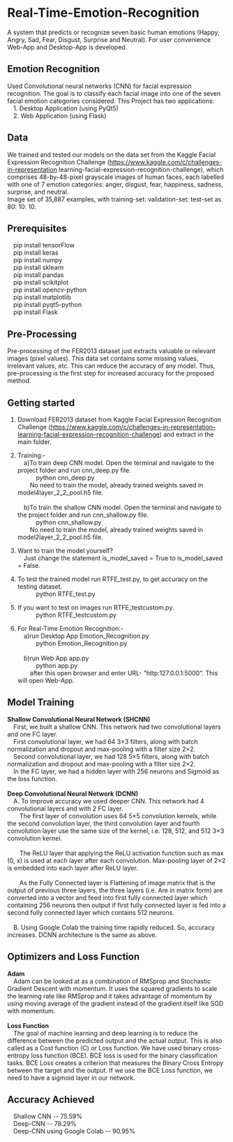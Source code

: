 # Real-Time-Emotion-Recognition
A system that predicts or recognize seven basic human emotions (Happy, Angry, Sad, Fear, Disgust, Surprise and Neutral). For user convenience Web-App and Desktop-App is developed.

## Emotion Recognition
Used Convolutional neural networks (CNN) for facial expression recognition. The goal is to classify each facial image into one of the seven facial emotion categories considered. This Project has two applications:<br>
&emsp;1. Desktop Application (using PyQt5)<br>
&emsp;2. Web Application (using Flask)

## Data
We trained and tested our models on the data set from the Kaggle Facial Expression Recognition Challenge (https://www.kaggle.com/c/challenges-in-representation learning-facial-expression-recognition-challenge), which comprises 48-by-48-pixel grayscale images of human faces, each labelled with one of 7 emotion categories: anger, disgust, fear, happiness, sadness, surprise, and neutral.<br>
Image set of 35,887 examples, with training-set: validation-set: test-set as 80: 10: 10.

## Prerequisites
&emsp;pip install tensorFlow<br>
&emsp;pip install keras<br>
&emsp;pip install numpy<br>
&emsp;pip install sklearn<br>
&emsp;pip install pandas<br>
&emsp;pip install scikitplot<br>
&emsp;pip install opencv-python<br>
&emsp;pip install matplotlib<br>
&emsp;pip install pyqt5-python<br>
&emsp;pip install Flask<br>

## Pre-Processing
Pre-processing of the FER2013 dataset just extracts valuable or relevant images (pixel values). This data set contains some missing values, irrelevant values, etc. This can reduce the accuracy of any model. Thus, pre-processing is the first step for increased accuracy for the proposed method.

## Getting started
1. Download FER2013 dataset from Kaggle Facial Expression Recognition Challenge (https://www.kaggle.com/c/challenges-in-representation-learning-facial-expression-recognition-challenge) and extract in the main folder.

2. Training:-<br> 
&emsp;a)To train deep CNN model. Open the terminal and navigate to the project folder and run cnn_deep.py file.<br>
&emsp;&emsp;&emsp;python cnn_deep.py<br>
&emsp;&emsp;No need to train the model, already trained weights saved in model4layer_2_2_pool.h5 file.<br><br>
&emsp;b)To train the shallow CNN model. Open the terminal and navigate to the project folder and run cnn_shallow.py file.<br>
&emsp;&emsp;&emsp;python cnn_shallow.py<br>
&emsp;&emsp;No need to train the model, already trained weights saved in model2layer_2_2_pool.h5 file.

3. Want to train the model yourself?<br>
&emsp;Just change the statement is_model_saved = True to is_model_saved = False.

4. To test the trained model run RTFE_test.py, to get accuracy on the testing dataset.<br>
&emsp;&emsp;&emsp;python RTFE_test.py

5. If you want to test on images run RTFE_testcustom.py.<br>
&emsp;&emsp;&emsp;python RTFE_testcustom.py

6. For Real-Time Emotion Recognition:-<br> 
&emsp;a)run Desktop App Emotion_Recognition.py<br>
&emsp;&emsp;&emsp;python Emotion_Recognition.py<br><br>
&emsp;b)run Web App app.py<br>
&emsp;&emsp;&emsp;python app.py<br>
&emsp;&emsp;after this open browser and enter URL- "http:127.0.0.1:5000". This will open Web-App.

## Model Training

**Shallow Convolutional Neural Network (SHCNN)**<br>
&emsp;First, we built a shallow CNN. This network had two convolutional layers and one FC layer.<br>
&emsp;First convolutional layer, we had 64 3×3 filters, along with batch normalization and dropout and max-pooling with a filter size 2×2.<br>
&emsp;Second convolutional layer, we had 128 5×5 filters, along with batch normalization and dropout and max-pooling with a filter size 2×2.<br>
&emsp;In the FC layer, we had a hidden layer with 256 neurons and Sigmoid as the loss function.<br><br>
**Deep Convolutional Neural Network (DCNN)**<br>
&emsp;A. To improve accuracy we used deeper CNN. This network had 4 convolutional layers and with 2 FC layer.<br>
&emsp;&emsp;The first layer of convolution uses 64 5×5 convolution kernels, while the second convolution layer, the third convolution layer and fourth convolution layer use the same size of the kernel, i.e. 128, 512, and 512 3×3 convolution kernel.<br><br>
&emsp;&emsp;The ReLU layer that applying the ReLU activation function such as max (0, x) is used at each layer after each convolution. Max-pooling layer of 2×2 is embedded into each layer after ReLU layer.<br><br>
&emsp;&emsp;As the Fully Connected layer is Flattening of image matrix that is the output of previous three layers, the three layers (i.e. Are in matrix form) are converted into a vector and feed into first fully connected layer which containing 256 neurons then output if first fully connected layer is fed into a second fully connected layer which contains 512 neurons.<br><br>
&emsp;B. Using Google Colab the training time rapidly reduced. So, accuracy increases. DCNN architecture is the same as above.

## Optimizers and Loss Function

**Adam**<br>
&emsp;Adam can be looked at as a combination of RMSprop and Stochastic Gradient Descent with momentum. It uses the squared gradients to scale the learning rate like RMSprop and it takes advantage of momentum by using moving average of the gradient instead of the gradient itself like SGD with momentum.<br><br>
**Loss Function**<br>
&emsp;The goal of machine learning and deep learning is to reduce the difference between the predicted output and the actual output. This is also called as a Cost function (C) or Loss function. We have used binary cross-entropy loss function (BCE). BCE loss is used for the binary classification tasks. BCE Loss creates a criterion that measures the Binary Cross Entropy between the target and the output. If we use the BCE Loss function, we need to have a sigmoid layer in our network.

## Accuracy Achieved

&emsp;Shallow CNN -- 75.59%<br>
&emsp;Deep-CNN    -- 78.29%<br>
&emsp;Deep-CNN using Google Colab -- 90.95%
